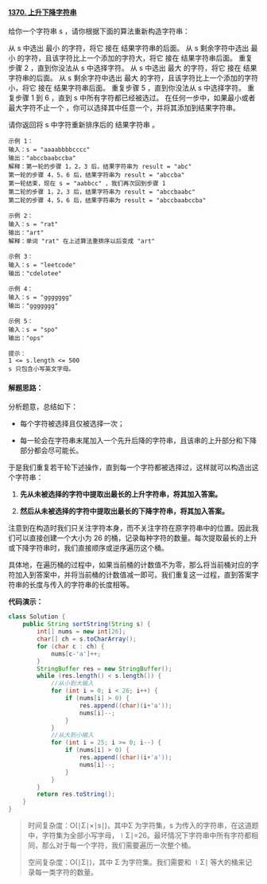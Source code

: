 #### [1370. 上升下降字符串](https://leetcode-cn.com/problems/increasing-decreasing-string/)

给你一个字符串 s ，请你根据下面的算法重新构造字符串：

从 s 中选出 最小 的字符，将它 接在 结果字符串的后面。
从 s 剩余字符中选出 最小 的字符，且该字符比上一个添加的字符大，将它 接在 结果字符串后面。
重复步骤 2 ，直到你没法从 s 中选择字符。
从 s 中选出 最大 的字符，将它 接在 结果字符串的后面。
从 s 剩余字符中选出 最大 的字符，且该字符比上一个添加的字符小，将它 接在 结果字符串后面。
重复步骤 5 ，直到你没法从 s 中选择字符。
重复步骤 1 到 6 ，直到 s 中所有字符都已经被选过。
在任何一步中，如果最小或者最大字符不止一个 ，你可以选择其中任意一个，并将其添加到结果字符串。

请你返回将 s 中字符重新排序后的 结果字符串 。

```
示例 1：
输入：s = "aaaabbbbcccc"
输出："abccbaabccba"
解释：第一轮的步骤 1，2，3 后，结果字符串为 result = "abc"
第一轮的步骤 4，5，6 后，结果字符串为 result = "abccba"
第一轮结束，现在 s = "aabbcc" ，我们再次回到步骤 1
第二轮的步骤 1，2，3 后，结果字符串为 result = "abccbaabc"
第二轮的步骤 4，5，6 后，结果字符串为 result = "abccbaabccba"

示例 2：
输入：s = "rat"
输出："art"
解释：单词 "rat" 在上述算法重排序以后变成 "art"

示例 3：
输入：s = "leetcode"
输出："cdelotee"

示例 4：
输入：s = "ggggggg"
输出："ggggggg"

示例 5：
输入：s = "spo"
输出："ops"

提示：
1 <= s.length <= 500
s 只包含小写英文字母。
```

#### 解题思路：

分析题意，总结如下：

- 每个字符被选择且仅被选择一次；

- 每一轮会在字符串末尾加入一个先升后降的字符串，且该串的上升部分和下降部分都会尽可能长。

于是我们重复若干轮下述操作，直到每一个字符都被选择过，这样就可以构造出这个字符串：

1. **先从未被选择的字符中提取出最长的上升字符串，将其加入答案。**

2. **然后从未被选择的字符中提取出最长的下降字符串，将其加入答案。**

注意到在构造时我们只关注字符本身，而不关注字符在原字符串中的位置。因此我们可以直接创建一个大小为 26 的桶，记录每种字符的数量。每次提取最长的上升或下降字符串时，我们直接顺序或逆序遍历这个桶。

具体地，在遍历桶的过程中，如果当前桶的计数值不为零，那么将当前桶对应的字符加入到答案中，并将当前桶的计数值减一即可。我们重复这一过程，直到答案字符串的长度与传入的字符串的长度相等。

**代码演示：**

```java
class Solution {
    public String sortString(String s) {
        int[] nums = new int[26];
        char[] ch = s.toCharArray();
        for (char c : ch) {
            nums[c-'a']++;
        }
        StringBuffer res = new StringBuffer();
        while (res.length() < s.length()) {
            //从小到大输入
            for (int i = 0; i < 26; i++) {
                if (nums[i] > 0) {
                    res.append((char)(i+'a'));
                    nums[i]--;
                }
            }
            //从大到小输入
            for (int i = 25; i >= 0; i--) {
                if (nums[i] > 0) {
                    res.append((char)(i+'a'));
                    nums[i]--;
                }
            }
        }
        return res.toString();
    }
}
```

> 时间复杂度：O(∣Σ∣×∣s∣)，其中Σ 为字符集，s 为传入的字符串，在这道题中，字符集为全部小写字母，∣Σ∣=26。最坏情况下字符串中所有字符都相同，那么对于每一个字符，我们需要遍历一次整个桶。
>
> 空间复杂度：O(∣Σ∣)，其中 Σ 为字符集。我们需要和 ∣Σ∣ 等大的桶来记录每一类字符的数量。
>

